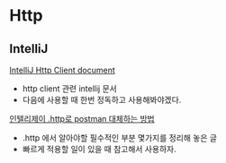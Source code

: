 # Http
## IntelliJ
[IntelliJ Http Client document](https://www.jetbrains.com/help/idea/http-client-in-product-code-editor.html)

- http client 관련 intellij 문서
- 다음에 사용할 때 한번 정독하고 사용해봐야겠다.


[인텔리제이 .http로 postman 대체하는 방법](https://otrodevym.tistory.com/entry/intellij-%EC%9D%B8%ED%85%94%EB%A6%AC%EC%A0%9C%EC%9D%B4-http%EB%A1%9C-postman-%EB%8C%80%EC%B2%B4%ED%95%98%EB%8A%94-%EB%B0%A9%EB%B2%95)
- .http 에서 알아야할 필수적인 부분 몇가지를 정리해 놓은 글
- 빠르게 적용할 일이 있을 때 참고해서 사용하자.